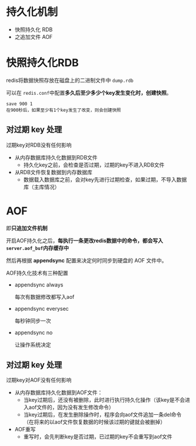 # 持久化机制

- 快照持久化 RDB
- 之追加文件 AOF

# 快照持久化RDB

redis将数据快照存放在磁盘上的二进制文件中 `dump.rdb`

可以在 `redis.conf`中配置**多久后至少多少个key发生变化时，创建快照**。

```
save 900 1
在900秒后，如果至少有1个key发生了改变，则会创建快照
```

## 对过期 key 处理

过期key对RDB没有任何影响

- 从内存数据库持久化数据到RDB文件
  - 持久化key之前，会检查是否过期，过期的key不进入RDB文件
- 从RDB文件恢复数据到内存数据库
  - 数据载入数据库之前，会对key先进行过期检查，如果过期，不导入数据库（主库情况）

# AOF

即**只追加文件机制**

开启AOF持久化之后，**每执行一条更改redis数据中的命令，都会写入 `server.aof_buf`内存缓存中**

然后再根据 **appendsync** 配置来决定何时同步到硬盘的 AOF 文件中。

AOF持久化技术有三种配置

- appendsync always

  每次有数据修改都写入aof

- appendsync everysec

  每秒钟同步一次

- appendsync no

  让操作系统决定

## 对过期 key 处理

过期key对AOF没有任何影响

- 从内存数据库持久化数据到AOF文件：
  - 当key过期后，还没有被删除，此时进行执行持久化操作（该key是不会进入aof文件的，因为没有发生修改命令）
  - 当key过期后，在发生删除操作时，程序会向aof文件追加一条del命令（在将来的以aof文件恢复数据的时候该过期的键就会被删掉）
- AOF重写
  - 重写时，会先判断key是否过期，已过期的key不会重写到aof文件 
